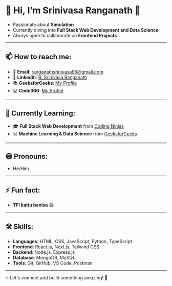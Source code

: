 # 👋 Hi, I’m **Srinivasa Ranganath** 🚀  

- Passionate about **Simulation**  
- Currently diving into **Full Stack Web Development and Data Science**  
- Always open to collaborate on **Frontend Projects**  

---

## 📫 How to reach me:  
- 📧 **Email**: [ranganathsrinivasa95@gmail.com](mailto:ranganathsrinivasa95@gmail.com)  
- 💼 **LinkedIn**: [B. Srinivasa Ranganath](https://www.linkedin.com/in/b-srinivasa-ranganath-b3562b329)  
- 📚 **GeeksforGeeks**: [My Profile](https://www.geeksforgeeks.org/user/srininivasa_ranganath/)
- 💻 **Code360**: [My Profile](https://www.naukri.com/code360/profile/topgun)  

---

## 📖 Currently Learning:  
- 🎓 **Full Stack Web Development** from [Coding Ninjas](https://www.codingninjas.com/)  
- 📊 **Machine Learning & Data Science** from [GeeksforGeeks](https://www.geeksforgeeks.org/)  

---

## 😄 Pronouns:  
- He/Him  

---

## ⚡ Fun fact:  
- **TFI kattu banisa** 😄  

---

## 🛠️ Skills:  
- **Languages**: HTML, CSS, JavaScript, Python, TypeScript  
- **Frontend**: React.js, Next.js, Tailwind CSS  
- **Backend**: Node.js, Express.js  
- **Database**: MongoDB, MySQL  
- **Tools**: Git, GitHub, VS Code, Postman  

---

🔥 Let's connect and build something amazing! 🚀  
